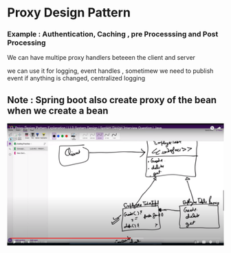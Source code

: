 # Proxy Design Pattern

### Example : Authentication, Caching , pre Processsing and Post Processing  

We can have multipe proxy handlers beteeen the client and server 

we can use it for logging, event handles , sometimew we need to publish event if anything is changed, centralized logging 


## Note : Spring boot also create proxy of the bean when we create a bean

![Proxy DP](proxyDP.png)


